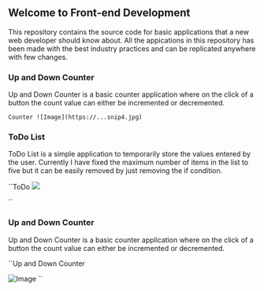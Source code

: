 
## Welcome to Front-end Development

This repository contains the source code for basic applications that a new web developer should know about.
All the appications in this repository has been made with the best industry practices and can be replicated anywhere with few changes.

### Up and Down Counter

Up and Down Counter is a basic counter application where on the click of a button the count value can either be incremented or decremented.

`` Counter
![Image](https://...snip4.jpg)
``

### ToDo List

ToDo List is a simple application to temporarily store the values entered by the user. Currently I have fixed the maximum number of items in the list to five but it can be easily removed by just removing the if condition.

``ToDo
![](https://...snip6.jpg)

``
### Up and Down Counter

Up and Down Counter is a basic counter application where on the click of a button the count value can either be incremented or decremented.

``Up and Down Counter

![Image](https://...snip4.jpg)
``

